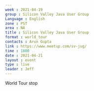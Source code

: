 ```yaml
---
week : 2021-04-19
group : Silicon Valley Java User Group
Language : English
zone : PST
area : NA
title : Silicon Valley Java User Group
format : world_tour
contacts : Arun Gupta
link : https://www.meetup.com/sv-jug/
time : 1800
date : 2021-04-21
layout : event
type : live
leader : Jeff
---
```

World Tour stop
